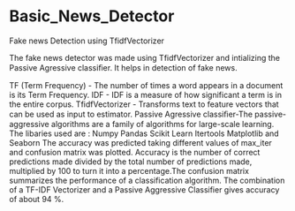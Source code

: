 # Basic_News_Detector
Fake news Detection using TfidfVectorizer

The fake news detector was made using TfidfVectorizer and intializing the Passive Agressive classiﬁer.
It helps in detection of fake news.

TF (Term Frequency) - The number of times a word appears in a document is its Term Frequency.
IDF - IDF is a measure of how significant a term is in the entire corpus.
TfidfVectorizer - Transforms text to feature vectors that can be used as input to estimator.
Passive Agressive classiﬁer-The passive-aggressive algorithms are a family of algorithms for large-scale learning.
The libaries used are :
Numpy
Pandas
Scikit Learn
Itertools
Matplotlib and Seaborn
The accuracy was predicted taking different values of max_iter and confusion matrix was plotted. Accuracy is the number of correct predictions made divided by the total number of predictions made, multiplied by 100 to turn it into a percentage.The confusion matrix summarizes the performance of a classification algorithm.
The combination of a TF-IDF Vectorizer and a Passive Aggressive Classifier gives accuracy of about 94 %.
